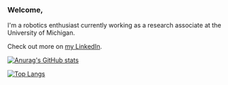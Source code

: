 ### Welcome,

I'm a robotics enthusiast currently working as a research associate at the University of Michigan.

Check out more on [my LinkedIn](https://www.linkedin.com/in/hjunlee94/). 

[![Anurag's GitHub stats](https://github-readme-stats.vercel.app/api?username=kidpaul94&show_icons=true&theme=radical)](https://github.com/anuraghazra/github-readme-stats)

[![Top Langs](https://github-readme-stats.vercel.app/api/top-langs/?username=kidpaul94&theme=radical&layout=compact)](https://github.com/anuraghazra/github-readme-stats)
